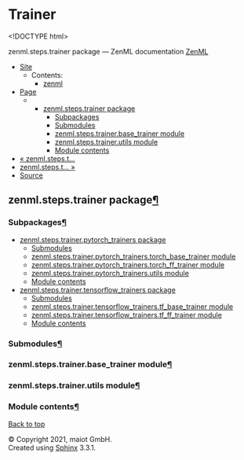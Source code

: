 # Trainer

&lt;!DOCTYPE html&gt;

zenml.steps.trainer package — ZenML documentation [ZenML](https://github.com/maiot-io/zenml/tree/6be0fdee8f24521c23cd6da945592183a59e7693/docs/sphinx_docs/_build/html/index.html)

* [Site](https://github.com/maiot-io/zenml/tree/6be0fdee8f24521c23cd6da945592183a59e7693/docs/sphinx_docs/_build/html/index.html)
  * Contents:
    * [zenml](https://github.com/maiot-io/zenml/tree/6be0fdee8f24521c23cd6da945592183a59e7693/docs/sphinx_docs/_build/html/modules.html)
* [Page](./)
  * * [zenml.steps.trainer package](./)
      * [Subpackages](./#subpackages)
      * [Submodules](./#submodules)
      * [zenml.steps.trainer.base\_trainer module](./#zenml-steps-trainer-base-trainer-module)
      * [zenml.steps.trainer.utils module](./#zenml-steps-trainer-utils-module)
      * [Module contents](./#module-contents)
* [ « zenml.steps.t...](../zenml.steps.tokenizer.md)
* [ zenml.steps.t... »](zenml.steps.trainer.pytorch_trainers.md)
* [Source](https://github.com/maiot-io/zenml/tree/6be0fdee8f24521c23cd6da945592183a59e7693/docs/sphinx_docs/_build/html/_sources/zenml.steps.trainer.rst.txt)

## zenml.steps.trainer package[¶](./#zenml-steps-trainer-package)

### Subpackages[¶](./#subpackages)

* [zenml.steps.trainer.pytorch\_trainers package](zenml.steps.trainer.pytorch_trainers.md)
  * [Submodules](zenml.steps.trainer.pytorch_trainers.md#submodules)
  * [zenml.steps.trainer.pytorch\_trainers.torch\_base\_trainer module](zenml.steps.trainer.pytorch_trainers.md#zenml-steps-trainer-pytorch-trainers-torch-base-trainer-module)
  * [zenml.steps.trainer.pytorch\_trainers.torch\_ff\_trainer module](zenml.steps.trainer.pytorch_trainers.md#zenml-steps-trainer-pytorch-trainers-torch-ff-trainer-module)
  * [zenml.steps.trainer.pytorch\_trainers.utils module](zenml.steps.trainer.pytorch_trainers.md#zenml-steps-trainer-pytorch-trainers-utils-module)
  * [Module contents](zenml.steps.trainer.pytorch_trainers.md#module-contents)
* [zenml.steps.trainer.tensorflow\_trainers package](zenml.steps.trainer.tensorflow_trainers.md)
  * [Submodules](zenml.steps.trainer.tensorflow_trainers.md#submodules)
  * [zenml.steps.trainer.tensorflow\_trainers.tf\_base\_trainer module](zenml.steps.trainer.tensorflow_trainers.md#zenml-steps-trainer-tensorflow-trainers-tf-base-trainer-module)
  * [zenml.steps.trainer.tensorflow\_trainers.tf\_ff\_trainer module](zenml.steps.trainer.tensorflow_trainers.md#zenml-steps-trainer-tensorflow-trainers-tf-ff-trainer-module)
  * [Module contents](zenml.steps.trainer.tensorflow_trainers.md#module-contents)

### Submodules[¶](./#submodules)

### zenml.steps.trainer.base\_trainer module[¶](./#zenml-steps-trainer-base-trainer-module)

### zenml.steps.trainer.utils module[¶](./#zenml-steps-trainer-utils-module)

### Module contents[¶](./#module-contents)

[Back to top](./)

© Copyright 2021, maiot GmbH.  
Created using [Sphinx](http://sphinx-doc.org/) 3.3.1.

